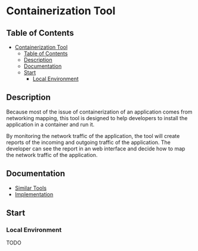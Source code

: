 # Containerization Tool

## Table of Contents

- [Containerization Tool](#containerization-tool)
  - [Table of Contents](#table-of-contents)
  - [Description](#description)
  - [Documentation](#documentation)
  - [Start](#start)
    - [Local Environment](#local-environment)


## Description

Because most of the issue of containerization of an application comes from networking mapping, 
this tool is designed to help developers to install the application in a container and run it.

By monitoring the network traffic of the application, the tool will create reports of the incoming and outgoing traffic of the application.
The developer can see the report in an web interface and decide how to map the network traffic of the application.


## Documentation

* [Similar Tools](analysis/similar-tools.md)
* [Implementation](analysis/implementation.md)


## Start

### Local Environment

TODO

